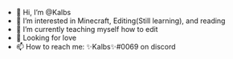- 👋 Hi, I’m @Kalbs
- 👀 I’m interested in Minecraft, Editing(Still learning), and reading
- 🌱 I’m currently teaching myself how to edit 
- 💞️ Looking for love 
- 📫 How to reach me: ✨Kalbs✨#0069 on discord

<!---
Kalbs2667/Kalbs2667 is a ✨ special ✨ repository because its `README.md` (this file) appears on your GitHub profile.
You can click the Preview link to take a look at your changes.
--->
